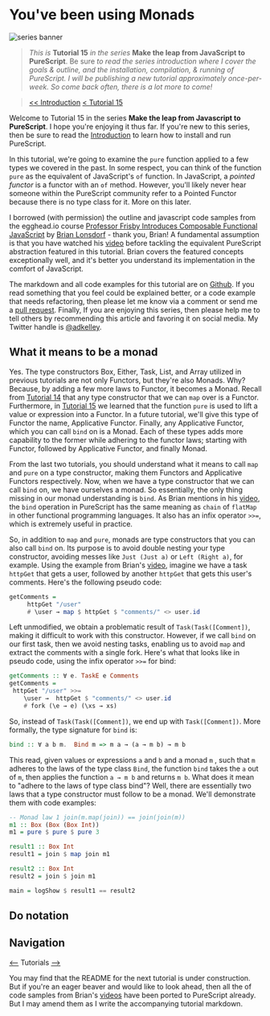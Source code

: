 # You've been using Monads
![series banner](../resources/glitched-abstract.jpg)

> *This is* **Tutorial 15** *in the series* **Make the leap from JavaScript to PureScript**. Be sure
> *to read the series introduction where I cover the goals & outline, and the installation,*
> *compilation, & running of PureScript. I will be publishing a new tutorial approximately*
> *once-per-week. So come back often, there is a lot more to come!*

> [<< Introduction](https://github.com/adkelley/javascript-to-purescript) [< Tutorial 15](https://github.com/adkelley/javascript-to-purescript/tree/master/tut15)

Welcome to Tutorial 15 in the series **Make the leap from Javascript to PureScript**.  I hope you're enjoying it thus far.  If you're new to this series, then be sure to read the [Introduction](https://github.com/adkelley/javascript-to-purescript) to learn how to install and run PureScript.

In this tutorial, we're going to examine the `pure` function applied to a few types we covered in the past.  In some respect, you can think of the function `pure` as the equivalent of JavaScript's `of` function. In JavaScript, a *pointed functor* is a functor with an `of` method.  However, you'll likely never hear someone within the PureScript community refer to a Pointed Functor because there is no type class for it.  More on this later.

I borrowed (with permission) the outline and javascript code samples from the egghead.io course [Professor Frisby Introduces Composable Functional JavaScript](https://egghead.io/courses/professor-frisby-introduces-composable-functional-javascript) by
[Brian Lonsdorf](https://github.com/DrBoolean) - thank you, Brian! A fundamental assumption is that you have watched his [video](https://egghead.io/lessons/javascript-lifting-into-a-pointed-functor) before tackling the equivalent PureScript abstraction featured in this tutorial.  Brian covers the featured concepts exceptionally well, and it's better you understand its implementation in the comfort of JavaScript.

The markdown and all code examples for this tutorial are on [Github](https://github.com/adkelley/javascript-to-purescript/tree/master/tut15).  If you read something that you feel could be explained better, or a code example that needs refactoring, then please let me know via a comment or send me a [pull request](https://github.com/adkelley/javascript-to-purescript/tree/master/tut14).  Finally, If you are enjoying this series, then please help me to tell others by recommending this article and favoring it on social media.  My Twitter handle is [@adkelley](https://twitter.com/adkelley).


## What it means to be a monad

Yes.  The type constructors Box, Either, Task, List, and Array utilized in previous tutorials are not only Functors, but they're also Monads.  Why? Because, by adding a few more laws to Functor, it becomes a Monad.  Recall from [Tutorial 14]( ) that any type constructor that we can `map` over is a Functor.  Furthermore, in [Tutorial 15]() we learned that the function `pure`  is used to lift a value or expression into a Functor.  In a future tutorial, we'll give this type of Functor the name, Applicative Functor.   Finally, any Applicative Functor, which you can call `bind` on is a Monad.  Each of these types adds more capability to the former while adhering to the functor laws; starting with Functor, followed by Applicative Functor, and finally Monad.

From the last two tutorials, you should understand what it means to call `map` and `pure` on a type constructor, making them Functors and Applicative Functors respectively.  Now, when we have a type constructor that we can call `bind` on, we have ourselves a monad.  So essentially, the only thing missing in our monad understanding is `bind`.  As Brian mentions in his [video](), the `bind` operation in PureScript has the same meaning as `chain`  of `flatMap` in other functional programming languages.  It also has an infix operator `>>=`, which is extremely useful in practice.

So, in addition to `map` and `pure`, monads are type constructors that you can also call `bind` on.  Its purpose is to avoid double nesting your type constructor, avoiding messes like `Just (Just a)` or `Left (Right a)`, for example.  Using the example from Brian's [video](),  imagine we have a task `httpGet` that gets a user, followed by another `httpGet` that gets this user's comments.  Here's the following pseudo code:

```haskell
getComments =
     httpGet "/user" 
     # \user → map $ httpGet $ "comments/" <> user.id
```
Left unmodified, we obtain a problematic result of `Task(Task([Comment])`, making it difficult to work with this constructor.  However, if we call `bind` on our first task, then we avoid nesting tasks, enabling us to avoid `map` and extract the comments with a single fork.  Here's what that looks like in pseudo code, using the infix operator `>>=` for bind:

```haskell
getComments :: ∀ e. TaskE e Comments
getComments =
 httpGet "/user" >>= 
    \user →  httpGet $ "comments/" <> user.id
    # fork (\e → e) (\xs → xs)
```

So, instead of `Task(Task([Comment])`, we end up with `Task([Comment])`.  More formally, the type signature for `bind` is:

```haskell
bind :: ∀ a b m.  Bind m => m a → (a → m b) → m b
```
This read, given values or expressions `a` and `b` and a monad `m` , such that `m` adheres to the laws of the type class `Bind`, the function `bind`  takes the `a` out of `m`, then applies the function `a → m b` and returns `m b`.    What does it mean to "adhere to the laws of type class bind"?  Well, there are essentially two laws that a type constructor must follow to be a monad.  We'll demonstrate them with code examples:

```haskell
-- Monad law 1 join(m.map(join)) == join(join(m))
m1 :: Box (Box (Box Int))
m1 = pure $ pure $ pure 3

result1 :: Box Int
result1 = join $ map join m1

result2 :: Box Int
result2 = join $ join m1

main = logShow $ result1 == result2
```

## Do notation

## Navigation
[<--](https://github.com/adkelley/javascript-to-purescript/tree/master/tut15) Tutorials [-->](https://github.com/adkelley/javascript-to-purescript/tree/master/tut17)

You may find that the README for the next tutorial is under construction. But if you're an eager beaver and would like to look ahead, then all the of code samples from Brian's [videos](https://egghead.io/courses/professor-frisby-introduces-composable-functional-javascript) have been ported to PureScript already. But I may amend them as I write the accompanying tutorial markdown.  
